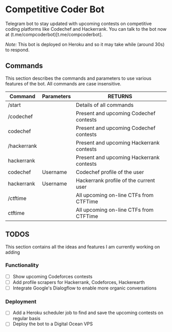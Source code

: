 # Competitive Coder Bot
Telegram bot to stay updated with upcoming contests on competitive coding platforms like Codechef and Hackerrank.
You can talk to the bot now at (t.me/compcoderbot)[t.me/compcoderbot].

*Note:* This bot is deployed on Heroku and so it may take while (around 30s) to respond.

## Commands
This section describes the commands and parameters to use various features of the bot. All commands are case insensitive.


| Command     | Parameters   | RETURNS                                  |
|-------------|--------------|------------------------------------------|
| /start      |              | Details of all commands                  |
| /codechef   |              | Present and upcoming Codechef contests   |
| codechef    |              | Present and upcoming Codechef contests   |
| /hackerrank |              | Present and upcoming Hackerrank contests |
| hackerrank  |              | Present and upcoming Hackerrank contests |
| codechef    | Username     | Codechef profile of the user             |
| hackerrank  | Username     | Hackerrank profile of the current user   |
| /ctftime    |              | All upcoming on-line CTFs from CTFTime   |
| ctftime     |              | All upcoming on-line CTFs from CTFTime   |


## TODOS
This section contains all the ideas and features I am currently working on adding

### Functionality
- [ ] Show upcoming Codeforces contests
- [ ] Add profile scrapers for Hackerrank, Codeforces, Hackerearth
- [ ] Integrate Google's Dialogflow to enable more organic conversations

### Deployment
- [ ] Add a Heroku scheduler job to find and save the upcoming contests on regular basis
- [ ] Deploy the bot to a Digital Ocean VPS
